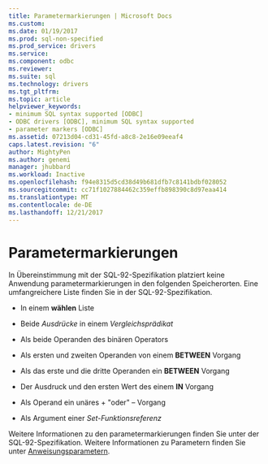 ```yaml
---
title: Parametermarkierungen | Microsoft Docs
ms.custom: 
ms.date: 01/19/2017
ms.prod: sql-non-specified
ms.prod_service: drivers
ms.service: 
ms.component: odbc
ms.reviewer: 
ms.suite: sql
ms.technology: drivers
ms.tgt_pltfrm: 
ms.topic: article
helpviewer_keywords:
- minimum SQL syntax supported [ODBC]
- ODBC drivers [ODBC], minimum SQL syntax supported
- parameter markers [ODBC]
ms.assetid: 07213d04-cd31-45fd-a8c8-2e16e09eeaf4
caps.latest.revision: "6"
author: MightyPen
ms.author: genemi
manager: jhubbard
ms.workload: Inactive
ms.openlocfilehash: f94e8315d5cd38d49b681dfb7c8141bdbf028052
ms.sourcegitcommit: cc71f1027884462c359effb898390c8d97eaa414
ms.translationtype: MT
ms.contentlocale: de-DE
ms.lasthandoff: 12/21/2017
---
```

# <a name="parameter-markers"></a>Parametermarkierungen
In Übereinstimmung mit der SQL-92-Spezifikation platziert keine Anwendung parametermarkierungen in den folgenden Speicherorten. Eine umfangreichere Liste finden Sie in der SQL-92-Spezifikation.  
  
-   In einem **wählen** Liste  
  
-   Beide *Ausdrücke* in einem *Vergleichsprädikat*  
  
-   Als beide Operanden des binären Operators  
  
-   Als ersten und zweiten Operanden von einem **BETWEEN** Vorgang  
  
-   Als das erste und die dritte Operanden ein **BETWEEN** Vorgang  
  
-   Der Ausdruck und den ersten Wert des einem **IN** Vorgang  
  
-   Als Operand ein unäres + "oder" – Vorgang  
  
-   Als Argument einer *Set-Funktionsreferenz*  
  
 Weitere Informationen zu den parametermarkierungen finden Sie unter der SQL-92-Spezifikation. Weitere Informationen zu Parametern finden Sie unter [Anweisungsparametern](../../../odbc/reference/develop-app/statement-parameters.md).
